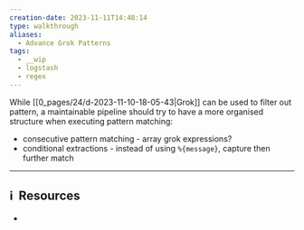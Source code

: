 ```yaml
---
creation-date: 2023-11-11T14:48:14
type: walkthrough
aliases:
  - Advance Grok Patterns
tags:
  - __wip
  - logstash
  - regex
---
```


While [[0_pages/24/d-2023-11-10-18-05-43|Grok]] can be used to filter out pattern, a maintainable pipeline should try to have a more organised structure when executing pattern matching:

- consecutive pattern matching - array grok expressions?
- conditional extractions - instead of using `%{message}`, capture then further match






---
## ℹ️  Resources
-